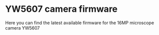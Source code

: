 # YW5607 camera firmware

Here you can find the latest available firmware for the 16MP microscope camera YW5607
